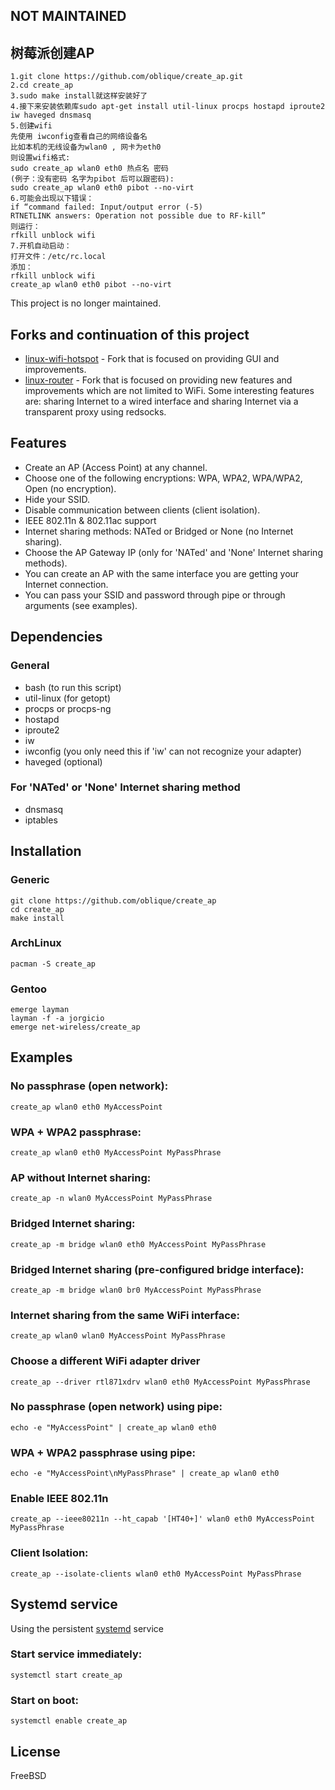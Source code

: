 ## NOT MAINTAINED

## 树莓派创建AP
```
1.git clone https://github.com/oblique/create_ap.git
2.cd create_ap
3.sudo make install就这样安装好了
4.接下来安装依赖库sudo apt-get install util-linux procps hostapd iproute2 iw haveged dnsmasq
5.创建wifi
先使用 iwconfig查看自己的网络设备名
比如本机的无线设备为wlan0 , 网卡为eth0
则设置wifi格式:
sudo create_ap wlan0 eth0 热点名 密码
(例子：没有密码 名字为pibot 后可以跟密码):
sudo create_ap wlan0 eth0 pibot --no-virt
6.可能会出现以下错误：
if “command failed: Input/output error (-5)
RTNETLINK answers: Operation not possible due to RF-kill”
则运行：
rfkill unblock wifi
7.开机自动启动：
打开文件：/etc/rc.local
添加：
rfkill unblock wifi
create_ap wlan0 eth0 pibot --no-virt

```

This project is no longer maintained.


## Forks and continuation of this project

* [linux-wifi-hotspot] - Fork that is focused on providing GUI and improvements.
* [linux-router] - Fork that is focused on providing new features and
    improvements which are not limited to WiFi. Some interesting features are:
    sharing Internet to a wired interface and sharing Internet via a transparent
    proxy using redsocks.


## Features

* Create an AP (Access Point) at any channel.
* Choose one of the following encryptions: WPA, WPA2, WPA/WPA2, Open (no encryption).
* Hide your SSID.
* Disable communication between clients (client isolation).
* IEEE 802.11n & 802.11ac support
* Internet sharing methods: NATed or Bridged or None (no Internet sharing).
* Choose the AP Gateway IP (only for 'NATed' and 'None' Internet sharing methods).
* You can create an AP with the same interface you are getting your Internet connection.
* You can pass your SSID and password through pipe or through arguments (see examples).


## Dependencies

### General

* bash (to run this script)
* util-linux (for getopt)
* procps or procps-ng
* hostapd
* iproute2
* iw
* iwconfig (you only need this if 'iw' can not recognize your adapter)
* haveged (optional)

### For 'NATed' or 'None' Internet sharing method

* dnsmasq
* iptables


## Installation

### Generic
    git clone https://github.com/oblique/create_ap
    cd create_ap
    make install

### ArchLinux
    pacman -S create_ap

### Gentoo
    emerge layman
    layman -f -a jorgicio
    emerge net-wireless/create_ap

## Examples
### No passphrase (open network):
    create_ap wlan0 eth0 MyAccessPoint

### WPA + WPA2 passphrase:
    create_ap wlan0 eth0 MyAccessPoint MyPassPhrase

### AP without Internet sharing:
    create_ap -n wlan0 MyAccessPoint MyPassPhrase

### Bridged Internet sharing:
    create_ap -m bridge wlan0 eth0 MyAccessPoint MyPassPhrase

### Bridged Internet sharing (pre-configured bridge interface):
    create_ap -m bridge wlan0 br0 MyAccessPoint MyPassPhrase

### Internet sharing from the same WiFi interface:
    create_ap wlan0 wlan0 MyAccessPoint MyPassPhrase

### Choose a different WiFi adapter driver
    create_ap --driver rtl871xdrv wlan0 eth0 MyAccessPoint MyPassPhrase

### No passphrase (open network) using pipe:
    echo -e "MyAccessPoint" | create_ap wlan0 eth0

### WPA + WPA2 passphrase using pipe:
    echo -e "MyAccessPoint\nMyPassPhrase" | create_ap wlan0 eth0

### Enable IEEE 802.11n
    create_ap --ieee80211n --ht_capab '[HT40+]' wlan0 eth0 MyAccessPoint MyPassPhrase

### Client Isolation:
    create_ap --isolate-clients wlan0 eth0 MyAccessPoint MyPassPhrase

## Systemd service
Using the persistent [systemd](https://wiki.archlinux.org/index.php/systemd#Basic_systemctl_usage) service
### Start service immediately:
    systemctl start create_ap

### Start on boot:
    systemctl enable create_ap


## License
FreeBSD


[linux-wifi-hotspot]: https://github.com/lakinduakash/linux-wifi-hotspot
[linux-router]: https://github.com/garywill/linux-router
